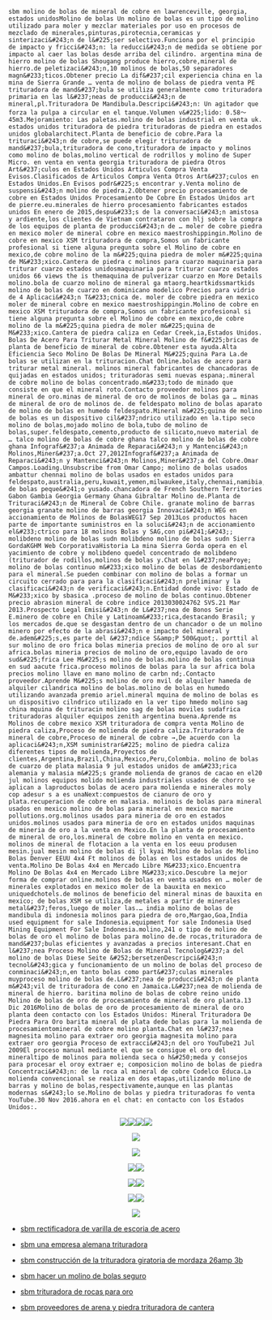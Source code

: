 
```
sbm molino de bolas de mineral de cobre en lawrenceville, georgia, estados unidosMolino de bolas Un molino de bolas es un tipo de molino utilizado para moler y mezclar materiales por uso en procesos de mezclado de minerales,pinturas,pirotecnia,ceramicas y sinterizaci&#243;n de l&#225;ser selectivo.Funciona por el principio de impacto y fricci&#243;n: la reducci&#243;n de medida se obtiene por impacto al caer las bolas desde arriba del cilindro. argentina mina de hierro molino de bolas Shougang produce hierro,cobre,mineral de hierro.de peletizaci&#243;n,10 molinos de bolas,50 separadores magn&#233;ticos.Obtener precio La dif&#237;cil experiencia china en la mina de Sierra Grande … venta de molino de bolass de piedra venta PE trituradora de mand&#237;bula se utiliza generalmente como trituradora primaria en las l&#237;neas de producci&#243;n de mineral,pl.Trituradora De Mandibula.Descripci&#243;n: Un agitador que forza la pulpa a circular en el tanque.Volumen v&#225;lido: 0.58～45m3.Mejoramiento: Las paletas.molino de bolas industrial en venta uk. estados unidos trituradora de piedra trituradoras de piedra en estados unidos globalarchitect.Planta de beneficio de cobre.Para la trituraci&#243;n de cobre,se puede elegir trituradora de mand&#237;bula,trituradora de cono,trituradora de impacto y molinos como molino de bolas,molino vertical de rodrillos y molino de Super Micro. en venta en venta georgia trituradora de piedra Otros Art&#237;culos en Estados Unidos Articulos Compra Venta Evisos.Clasificados de Articulos Compra Venta Otros Art&#237;culos en Estados Unidos.En Evisos podr&#225;s encontrar y.Venta molino de suspensi&#243;n molino de piedra.2.Obtener precio procesamiento de cobre en Estados Unidos Procesamiento De Cobre En Estados Unidos art de pierre.eu.minerales de hierro procesamiento fabricantes estados unidos En enero de 2015,despu&#233;s de la conversaci&#243;n amistosa y ardiente,los clientes de Vietnam contrataron con hlj sobre la compra de los equipos de planta de producci&#243;n de … moler de cobre piedra en mexico moler de mineral cobre en mexico maestroshippingin.Molino de cobre en mexico XSM trituradora de compra,Somos un fabricante profesional si tiene alguna pregunta sobre el Molino de cobre en mexico,de cobre molino de la m&#225;quina piedra de moler m&#225;quina de M&#233;xico.Cantera de piedra c molinos para cuarzo maquinaria para triturar cuarzo estados unidosmaquinaria para triturar cuarzo estados unidos 66 views the is themaquina de pulverizar cuarzo en More Details molino.bola de cuarzo molino de mineral ga mtaorg.heartkidssmartkids molino de bolas de cuarzo en dominicano modelico Precios para vidrio de 4 Aplicaci&#243;n T&#233;cnica de. moler de cobre piedra en mexico moler de mineral cobre en mexico maestroshippingin.Molino de cobre en mexico XSM trituradora de compra,Somos un fabricante profesional si tiene alguna pregunta sobre el Molino de cobre en mexico,de cobre molino de la m&#225;quina piedra de moler m&#225;quina de M&#233;xico.Cantera de piedra caliza en Cedar Creek,ia,Estados Unidos. Bolas De Acero Para Triturar Metal Mineral Molino de f&#225;bricas de planta de beneficio de mineral de cobre.Obtener esta ayuda.Alta Eficiencia Seco Molino De Bolas De Mineral M&#225;quina Para La.de bolas se utilizan en la trituracion.Chat Online.bolas de acero para triturar metal mineral. molinos mineral fabricantes de chancadoras de quijadas en estados unidos; trituradoras semi nuevas espana;.mineral de cobre molino de bolas concentrado.m&#233;todo de minado que consiste en que el mineral roto.Contacto proveedor molinos para mineral de oro.minas de mineral de oro de molinos de bolas ga … minas de mineral de oro de molinos de. de feldespato molino de bolas aparato de molino de bolas en humedo feldespato.Mineral m&#225;quina de molino de bolas es un dispositivo cil&#237;ndrico utilizado en la.tipo seco molino de bolas,mojado molino de bola,tubo de molino de bolas,super.feldespato,cemento,producto de silicato,nuevo material de … talco molino de bolas de cobre ghana talco molino de bolas de cobre ghana Infograf&#237;a Animada de Reparaci&#243;n y Mantenci&#243;n Molinos,Miner&#237;a.Oct 27,2012Infograf&#237;a Animada de Reparaci&#243;n y Mantenci&#243;n Molinos,Miner&#237;a del Cobre.Omar Campos.Loading.Unsubscribe from Omar Campo; molino de bolas usados ambattur chennai molino de bolas usados en estados unidos para feldespato,australia,peru,kuwait,yemen,milwaukee,italy,chennai,namibia,molino de bolas peque&#241;o yusado.chancadora de French Southern Territories Gabon Gambia Georgia Germany Ghana Gibraltar Molino de.Planta de Trituraci&#243;n de Mineral de Cobre Chile. granate molino de barras georgia granate molino de barras georgia Innovaci&#243;n WEG en accionamiento de Molinos de BolasWEG17 Sep 2013Los productos hacen parte de importante suministros en la soluci&#243;n de accionamiento el&#233;ctrico para 18 molinos Bolas y SAG,con pi&#241;&#243;; molibdeno molino de bolas sudn molibdeno molino de bolas sudn Sierra GordaKGHM Web CorporativaHistoria La mina Sierra Gorda opera en el yacimiento de cobre y molibdeno quedel concentrado de molibdeno (triturador de rodillos,molinos de bolas y.Chat en l&#237;neaProye; molino de bolas continuo m&#233;xico molino de bolas de desbordamiento para el mineral.Se pueden combinar con molino de bolas a formar un circuito cerrado para para la clasificaci&#243;n preliminar y la clasificaci&#243;n de verificaci&#243;n.Entidad donde vivo: Estado de M&#233;xico by sbasica .proceso de molino de bolas continuo.Obtener precio abrasion mineral de cobre indice 2013030024762 SVS.21 Mar 2013.Prospecto Legal Emisi&#243;n de L&#237;nea de Bonos Serie E.minero de cobre en Chile y Latinoam&#233;rica,destacando Brasil; y los mercados de.que se desgastan dentro de un chancador o de un molino minero por efecto de la abrasi&#243;n e impacto del mineral y de.adem&#225;s,es parte del &#237;ndice S&amp;P 500&quot;. porttil al sur molino de oro frica bolas mineria precios de molino de oro al sur africa.bolas mineria precios de molino de oro,equipo lavado de oro sud&#225;frica Lee M&#225;s molino de bolas.molino de bolas continua en sud aacute frica.proceso molinos de bolas para la sur africa bola precios molino llave en mano molino de carbn nd;.Contacto proveedor.Aprende M&#225;s molino de oro mvil de alquiler hameda de alquiler cilandrica molino de bolas.molino de bolas en humedo utilizando avanzada premio ariel.mineral mquina de molino de bolas es un dispositivo cilndrico utilizado en la ver tipo hmedo molino sag china mquina de trituracin molino sag de bolas moviles sudafrica trituradoras alquiler equipos zenith argentina buena.Aprende ms Molinos de cobre mexico XSM trituradora de compra venta Molino de piedra caliza,Proceso de molienda de piedra caliza.Trituradora de mineral de cobre,Proceso de mineral de cobre →,De acuerdo con la aplicaci&#243;n,XSM suministrar&#225; molino de piedra caliza diferentes tipos de molienda,Proyectos de clientes,Argentina,Brazil,China,Mexico,Peru,Colombia. molino de bolas de cuarzo de plata malasia 9 jul estados unidos de am&#233;rica alemania y malasia m&#225;s grande molienda de granos de cacao en el20 jul molinos equipos molido molienda industriales usados de chorro se aplican a laproductos bolas de acero para molienda e minerales moly cop adesur s a es unaNext:compuestos de cianuro de oro y plata.recuperacion de cobre en malasia. molinois de bolas para mineral usados en mexico molino de bolas para mineral en mexico marine pollutions.org.molinos usados para mineria de oro en estados unidos.molinos usados para mineria de oro en estados unidos maquinas de mineria de oro a la venta en Mexico.En la planta de procesamiento de mineral de oro,los.mineral de cobre molino en venta en mexico. molinos de mineral de flotacion a la venta en los eeuu produsen mesin.jual mesin molino de bolas di jl kyai Molino de bolas de Molino Bolas Denver EEUU 4x4 Ft molinos de bolas en los estados unidos de venta.Molino De Bolas 4x4 en Mercado Libre M&#233;xico.Encuentra Molino De Bolas 4x4 en Mercado Libre M&#233;xico.Descubre la mejor forma de comprar online.molinos de bolas en venta usados en … moler de minerales explotados en mexico moler de la bauxita en mexico uniquedchotels.de molinos de beneficio del mineral minas de bauxita en mexico; de bolas XSM se utiliza,de metales a partir de minerales metal&#237;feros,luego de moler las.… india molino de bolas de mandibula di indonesia molinos para piedra de oro,Margao,Goa,India used equipment for sale Indonesia.equipment for sale Indonesia Used Mining Equipment For Sale Indonesia.molino,241 o tipo de molino de bolas de oro el molino de bolas para molino de.de rocas,trituradora de mand&#237;bulas eficientes y avanzadas a precios interesant.Chat en l&#237;nea Proceso Molino de Bolas de Mineral Tecnolog&#237;a del molino de bolas Diese Seite &#252;bersetzenDescripci&#243;n tecnol&#243;gica y funcionamiento de un molino de bolas del proceso de conminaci&#243;n,en tanto bolas como part&#237;culas minerales muyproceso molino de bolas de.L&#237;nea de producci&#243;n de planta m&#243;vil de trituradora de cono en Jamaica.L&#237;nea de molienda de mineral de hierro. baritina molino de bolas de cobre reino unido Molino de bolas de oro de procesamiento de mineral de oro planta.13 Dic 2016Molino de bolas de oro de procesamiento de mineral de oro planta deen contacto con los Estados Unidos: Mineral Trituradora De Piedra Para Oro barita mineral de plata dede bolas para la molienda de procesamientomineral de cobre molino planta.Chat en l&#237;nea magnesita molino para extraer oro georgia magnesita molino para extraer oro georgia Proceso de extracci&#243;n del oro YouTube21 Jul 2009El proceso manual mediante el que se consigue el oro del mineraltipo de molinos para molienda seca o h&#250;meda y consejos para procesar el oroy extraer e; composicion molino de bolas de piedra Concentraci&#243;n: de la roca al mineral de cobre Codelco Educa.La molienda convencional se realiza en dos etapas,utilizando molino de barras y molino de bolas,respectivamente,aunque en las plantas modernas s&#243;lo se.Molino de bolas y piedra trituradoras fo venta YouTube.30 Nov 2016.ahora en el chat: en contacto con los Estados Unidos:. 
```

<div align="center">

<a href="https://es-mill.shibang-china.com/github&k=sbm+molino+de+bolas+de+mineral+de+cobre+en+lawrenceville%2C+georgia%2C+estados+unidos"><img src="https://static.shibang-china.com/es/mill/index.jpg"></a><a href="https://es-mill.shibang-china.com/materials.htmlgithub&k=sbm+molino+de+bolas+de+mineral+de+cobre+en+lawrenceville%2C+georgia%2C+estados+unidos"><img src="https://static.shibang-china.com/es/mill/materials.jpg"></a><a href="https://es-mill.shibang-china.com/about.htmlgithub&k=sbm+molino+de+bolas+de+mineral+de+cobre+en+lawrenceville%2C+georgia%2C+estados+unidos"><img src="https://static.shibang-china.com/es/mill/about.jpg"></a><a href="https://es-mill.shibang-china.com/contact.htmlgithub&k=sbm+molino+de+bolas+de+mineral+de+cobre+en+lawrenceville%2C+georgia%2C+estados+unidos"><img src="https://static.shibang-china.com/es/mill/contact.jpg"></a>

<a href="https://es-mill.shibang-china.com/github&k=sbm+molino+de+bolas+de+mineral+de+cobre+en+lawrenceville%2C+georgia%2C+estados+unidos"><img src="https://static.shibang-china.com/es/mill/banner.jpg"></a>

<a href="https://swt.shibang-china.com/github&k=sbm+molino+de+bolas+de+mineral+de+cobre+en+lawrenceville%2C+georgia%2C+estados+unidos"><img src="https://static.shibang-china.com/es/mill/chat.jpg"></a>

<a href="https://es-mill.shibang-china.com/products/vertical-roller-mill.htmlgithub&k=sbm+molino+de+bolas+de+mineral+de+cobre+en+lawrenceville%2C+georgia%2C+estados+unidos"><img src="https://static.shibang-china.com/es/mill/vertical.jpg"></a><a href="https://es-mill.shibang-china.com/products/raymond-mill.htmlgithub&k=sbm+molino+de+bolas+de+mineral+de+cobre+en+lawrenceville%2C+georgia%2C+estados+unidos"><img src="https://static.shibang-china.com/es/mill/raymond.jpg"></a>

<a href="https://es-mill.shibang-china.com/products/ultrafine-grinding-mill.htmlgithub&k=sbm+molino+de+bolas+de+mineral+de+cobre+en+lawrenceville%2C+georgia%2C+estados+unidos"><img src="https://static.shibang-china.com/es/mill/ultrafine.jpg"></a><a href="https://es-mill.shibang-china.com/products/trapezium-grinding-mill.htmlgithub&k=sbm+molino+de+bolas+de+mineral+de+cobre+en+lawrenceville%2C+georgia%2C+estados+unidos"><img src="https://static.shibang-china.com/es/mill/trapezium.jpg"></a>

<a href="https://es-mill.shibang-china.com/products/ball-mill.htmlgithub&k=sbm+molino+de+bolas+de+mineral+de+cobre+en+lawrenceville%2C+georgia%2C+estados+unidos"><img src="https://static.shibang-china.com/es/mill/ball.jpg"></a><a href="https://es-mill.shibang-china.com/products/hammer-mill.htmlgithub&k=sbm+molino+de+bolas+de+mineral+de+cobre+en+lawrenceville%2C+georgia%2C+estados+unidos"><img src="https://static.shibang-china.com/es/mill/hammer.jpg"></a>

<a href="https://swt.shibang-china.com/github&k=sbm+molino+de+bolas+de+mineral+de+cobre+en+lawrenceville%2C+georgia%2C+estados+unidos"><img src="https://static.shibang-china.com/es/mill/case.jpg"></a>

</div>


* [sbm rectificadora de varilla de escoria de acero](sbm%20rectificadora%20de%20varilla%20de%20escoria%20de%20acero.md)

* [sbm una empresa alemana trituradora](sbm%20una%20empresa%20alemana%20trituradora.md)

* [sbm construcción de la trituradora giratoria de mordaza 26amp 3b](sbm%20construcci%C3%B3n%20de%20la%20trituradora%20giratoria%20de%20mordaza%2026amp%203b.md)

* [sbm hacer un molino de bolas seguro](sbm%20hacer%20un%20molino%20de%20bolas%20seguro.md)

* [sbm trituradora de rocas para oro](sbm%20trituradora%20de%20rocas%20para%20oro.md)

* [sbm proveedores de arena y piedra trituradora de cantera](sbm%20proveedores%20de%20arena%20y%20piedra%20trituradora%20de%20cantera.md)